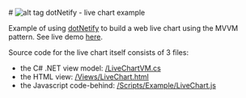 #&nbsp;![alt tag](http://dotnetify.net/content/images/greendot.png) dotNetify - live chart example

Example of using [dotNetify](http://dotnetify.net) to build a web live chart using the MVVM pattern. See live demo [here](http://dotnetify.net/index/livechart).

Source code for the live chart itself consists of 3 files:
- the C# .NET view model: [/LiveChartVM.cs](https://github.com/dsuryd/dotNetify-example-livechart/blob/master/LiveChartWebApplication/LiveChartVM.cs)
- the HTML view: [/Views/LiveChart.html](https://github.com/dsuryd/dotNetify-example-livechart/blob/master/LiveChartWebApplication/Views/LiveChart.html)
- the Javascript code-behind: [/Scripts/Example/LiveChart.js](https://github.com/dsuryd/dotNetify-example-livechart/blob/master/LiveChartWebApplication/Scripts/Example/LiveChart.js)

